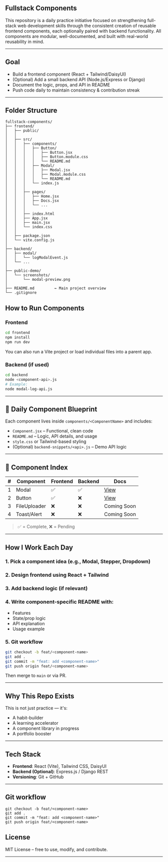 
## Fullstack Components

This repository is a daily practice initiative focused on strengthening full-stack web development skills through the consistent creation of reusable frontend components, each optionally paired with backend functionality. All components are modular, well-documented, and built with real-world reusability in mind.

---

## Goal

- Build a frontend component (React + Tailwind/DaisyUI)
- (Optional) Add a small backend API (Node.js/Express or Django)
- Document the logic, props, and API in README
- Push code daily to maintain consistency & contribution streak

---
## Folder Structure

```
fullstack-components/
├── frontend/
│   ├── public/
│   │
│   ├── src/
│   │   ├── components/
│   │   │   ├── Button/
│   │   │   │   ├── Button.jsx
│   │   │   │   ├── Button.module.css
│   │   │   │   └── README.md
│   │   │   ├── Modal/
│   │   │   │   ├── Modal.jsx
│   │   │   │   ├── Modal.module.css
│   │   │   │   └── README.md
│   │   │   └── index.js
│   │   │
│   │   ├── pages/
│   │   │   ├── Home.jsx
│   │   │   ├── Docs.jsx
│   │   │   └── ...
│   │   │
│   │   ├── index.html
│   │   ├── App.jsx
│   │   ├── main.jsx
│   │   └── index.css
│   │
│   ├── package.json
│   └── vite.config.js
│
├── backend/
│   ├── modal/
│   │   └── logModalEvent.js
│   └── ...
│
├── public-demo/
│   └── screenshots/
│       └── modal-preview.png
│
├── README.md         ← Main project overview
└── .gitignore
```

## How to Run Components

###  Frontend

```bash
cd frontend
npm install
npm run dev
````

You can also run a Vite project or load individual files into a parent app.

###  Backend (if used)

```bash
cd backend
node <component-api>.js
# Example:
node modal-log-api.js
```

---

## 🧠 Daily Component Blueprint

Each component lives inside `components/<ComponentName>` and includes:

*  `Component.jsx` – Functional, clean code
*  `README.md` – Logic, API details, and usage
*  `style.css` or Tailwind-based styling
*  (Optional) `backend-snippets/<api>.js` – Demo API logic

---

## 📘 Component Index

| # | Component    | Frontend | Backend | Docs                                |
| - | ------------ | -------- | ------- | ----------------------------------- |
| 1 | Modal        | ✅        | ✅       | [View](components/Modal/README.md)  |
| 2 | Button       | ✅        | ❌       | [View](components/Button/README.md) |
| 3 | FileUploader | ❌        | ❌       | Coming Soon                         |
| 4 | Toast/Alert  | ❌        | ❌       | Coming Soon                         |

> ✅ = Complete, ❌ = Pending

---

## How I Work Each Day

### 1. Pick a component idea (e.g., Modal, Stepper, Dropdown)

### 2. Design frontend using React + Tailwind

### 3. Add backend logic (if relevant)

### 4. Write component-specific README with:

* Features
* State/prop logic
* API explanation
* Usage example

### 5. Git workflow

```bash
git checkout -b feat/<component-name>
git add .
git commit -m "feat: add <component-name>"
git push origin feat/<component-name>
```

Then merge to `main` or via PR.

---

## Why This Repo Exists

This is not just practice — it's:

* A habit-builder
* A learning accelerator
* A component library in progress
* A portfolio booster

---

## Tech Stack

* **Frontend**: React (Vite), Tailwind CSS, DaisyUI
* **Backend (Optional)**: Express.js / Django REST
* **Versioning**: Git + GitHub

---

## Git workflow
```
git checkout -b feat/<component-name>
git add .
git commit -m "feat: add <component-name>"
git push origin feat/<component-name>
```

## License

MIT License – free to use, modify, and contribute.

---